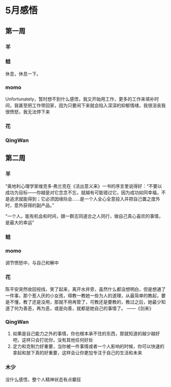 # 5月感悟
## 第一周
### 羊


### 蛙
休息，休息一下。

### momo
Unfortunately，暂时想不到什么感悟，我又开始用工作，更多的工作来填补时间，我甚至把工作带回家，因为只要闲下来就会陷入深深的抑郁情绪，我很沮丧我很愤怒，我无法停下来

### 花


### QingWan


## 第二周
### 羊
“奥地利心理学家维克多·弗兰克在《活出意义来》一书的序言里说得好：“不要以成功为目标——你越是对它念念不忘，就越有可能错过它。因为成功如同幸福，不是追求就能得到；它必须因缘际会……是一个人全心全意投入并把自己置之度外时，意外获得的副产品。”

“一个人，能有机会和时间，跟一群志同道合之人同行，做自己真心喜欢的事情，是最大的幸运”

### 蛙


### momo
调节愤怒中，与自己和解中

### 花
陈平安突然收回视线，笑了起来，离开水井旁，虽然什么都没想明白，但是想通了一件事，那个惹人厌的小女孩，得教一教她一些为人的道理，从最简单的教起，要是不懂，教了还是没用，那就不用再管了，可教还是要教的，教过之后，她最少知道了何为善恶，再为恶，或是向善，就都是她自己的事情了。
——《剑来》

### QingWan
1. 如果是自己能力之外的事情，你也根本承不住的东西，那就知道的越少越好吧，这样只会打扰你，没有其他任何好处
2. 定力和克制力好重要，当你被一件事情或者一个人影响的时候，你可以快速的拿起和放下真的好重要，这样会让你更加专注于自己的生活和未来

### 木少
没什么感悟，整个人精神状态有点癫狂
